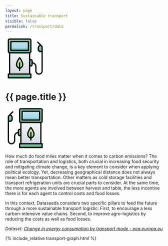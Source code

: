 ```yaml
---
layout: page
title: Sustainable transport
visible: false
permalink: /transport/data
---
```


<div>
	<div class="centered-title" onclick="location.href='/transport'" style="cursor: pointer;">
		<img src="/assets/icons/DrawKit-Ecology/Color/Gas Station.svg">
		<h1>{{ page.title }}</h1>
		<img src="/assets/icons/DrawKit-Ecology/Color/Gas Station.svg" style="transform: scaleX(-1);">
	</div>
	<div class="flex-container">
		<p>
			<span class="highlighted">How much do food miles matter when it comes to carbon emissions?</span> The role of transportation and logistics, both crucial in increasing food security and mitigating climate change, is a key element to consider when applying political ecology. Yet, <span class="highlighted">decreasing geographical distance does not always mean better transportation</span>. Other matters as cold storage facilities and transport refrigeration units are crucial parts to consider. At the same time, the more agents are involved between harvest and table, the less incentive there is for each agent to control costs and food losses.
		</p>
		<p>
			<span class="temp">
				In this context, Dataseeds considers two specific pillars to feed the future through a more sustainable transport logistic: First, to encourage a less carbon-intensive value chains. Second, to improve agro-logistics by reducing the costs as well as food losses. 
			</span>
		</p>
		<p style="font-style: italic;">
			<span>
				Dataset:
				<a class="underlined"
					href="https://www.eea.europa.eu/data-and-maps/daviz/change-in-final-energy-consumption-5#tab-chart_3">Change
					in energy consumption by transport mode - eea.europa.eu</a>
			</span>
		</p>
	</div>
	<div style="max-width: 57rem; margin: auto">
		{% include_relative transport-graph.html %}
	</div>
</div>
